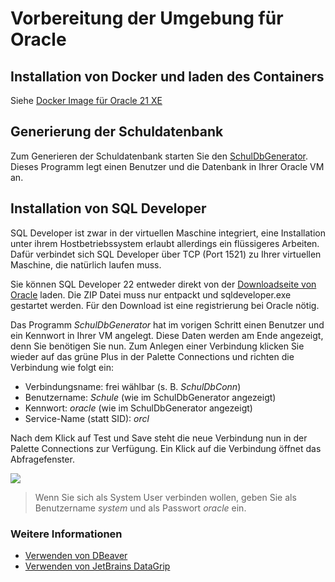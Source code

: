 # Vorbereitung der Umgebung für Oracle

## Installation von Docker und laden des Containers

Siehe [Docker Image für Oracle 21 XE](03_Docker/README.md)

## Generierung der Schuldatenbank

Zum Generieren der Schuldatenbank starten Sie den [SchulDbGenerator](../SchulDbGenerator/README.md).
Dieses Programm legt einen Benutzer und die Datenbank in Ihrer Oracle VM an.

## Installation von SQL Developer

SQL Developer ist zwar in der virtuellen Maschine integriert, eine Installation unter ihrem
Hostbetriebssystem erlaubt allerdings ein flüssigeres Arbeiten. Dafür verbindet sich SQL Developer
über TCP (Port 1521) zu Ihrer virtuellen Maschine, die natürlich laufen muss.

Sie können SQL Developer 22 entweder direkt von der
[Downloadseite von Oracle](https://www.oracle.com/database/sqldeveloper/technologies/download/) laden.
Die ZIP Datei muss nur entpackt und sqldeveloper.exe gestartet werden. Für den Download ist
eine registrierung bei Oracle nötig.

Das Programm *SchulDbGenerator* hat im vorigen Schritt einen Benutzer und ein Kennwort in Ihrer VM
angelegt. Diese Daten werden am Ende angezeigt, denn Sie benötigen Sie nun. Zum Anlegen einer
Verbindung klicken Sie wieder auf das grüne Plus in der Palette Connections und richten die
Verbindung wie folgt ein:

- Verbindungsname: frei wählbar (s. B. *SchulDbConn*)
- Benutzername: *Schule* (wie im SchulDbGenerator angezeigt)
- Kennwort: *oracle* (wie im SchulDbGenerator angezeigt)
- Service-Name (statt SID): *orcl*

Nach dem Klick auf Test und Save steht die neue Verbindung nun in der Palette Connections zur
Verfügung. Ein Klick auf die Verbindung öffnet das Abfragefenster.

![](images/sqlDeveloperConnection.png)

> Wenn Sie sich als System User verbinden wollen, geben Sie als Benutzername *system* und als
> Passwort *oracle* ein.

### Weitere Informationen

- [Verwenden von DBeaver](01_Dbeaver/README.md)
- [Verwenden von JetBrains DataGrip](02_DataGrip/README.md)
